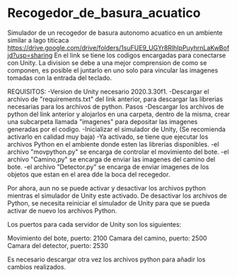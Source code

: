 # Recogedor_de_basura_acuatico
 Simulador de un recogedor de basura autonomo acuatico en un ambiente similar a lago titicaca
https://drive.google.com/drive/folders/1suFUE9_UGYr8RlhIpPuyhrnLaKwBofjd?usp=sharing
En el link se tiene los codigos encargadas para conectarse con Unity. La division se debe a una mejor comprension de como se componen, es posible el juntarlo en uno solo para vincular las imagenes tomadas con la entrada del teclado.

REQUISITOS:
-Version de Unity necesario 2020.3.30f1.
-Descargar el archivo de "requirements.txt" del link anterior, para descargar las librerias necesarias para los archivos de python.
Pasos
-Descargar los archivos de python del link anterior y alojarlos en una carpeta, dentro de la misma, crear una subcarpeta llamada "imagenes" para depositar las imagenes generadas por el codigo.
-Inicializar el simulador de Unity, (Se recomienda activarlo en calidad muy baja)
-Ya activado, se tiene que ejecutar los archivos Python en el ambiente donde esten las librerias disponibles.
-el archivo "movpython.py" se encarga de controlar el movimiento del bote.
-el archivo "Camino,py" se encarga de enviar las imagenes del camino del bote.
-el archivo "Detector.py" se encarga de enviar imagenes de los objetos que estan en el area dde la boca del recegedor.

Por ahora, aun no se puede activar y desactivar los archivos python mientras el simulador de Unity este activado. De desactivar los archivos de Python, se necesita reiniciar el simulador de Unity para que se pueda activar de nuevo los archivos Python.

Los puertos para cada servidor de Unity son los siguientes:

Movimiento del bote, puerto: 2100
Camara del camino, puerto: 2500
Camara del detector, puerto: 2530

Es necesario descargar otra vez los archivos python para añadir los cambios realizados.
